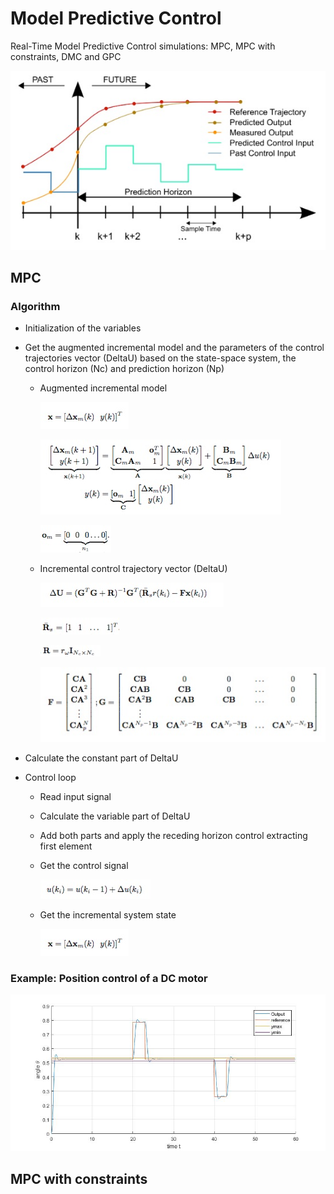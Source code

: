 # Model Predictive Control
Real-Time Model Predictive Control simulations: MPC, MPC with constraints, DMC and GPC


![](img/mpc.jpg)


## MPC
### Algorithm

* Initialization of the variables
* Get the augmented incremental model and the parameters of the control trajectories vector (DeltaU) based on the state-space system, the control horizon (Nc) and prediction horizon (Np) 
  * Augmented incremental model
  
	![](img/states_vector.jpg)
	
	![](img/ss_model.jpg)
	
	![](img/om.jpg)

  * Incremental control trajectory vector (DeltaU)
  
  	![](img/DeltaU.jpg)
	
	![](img/Rs.jpg) 
	
	![](img/R.jpg)
	
	![](img/F_G.jpg)
	
* Calculate the constant part of DeltaU

* Control loop

	* Read input signal 
	* Calculate the variable part of DeltaU
	* Add both parts and apply the receding horizon control extracting first element
	* Get the control signal
	
		![](img/uk.jpg)
		
	* Get the incremental system state
	
		![](img/states_vector.jpg)
		
### Example: Position control of a DC motor

![](img/DCmotor_MPC.jpg)

## MPC with constraints
